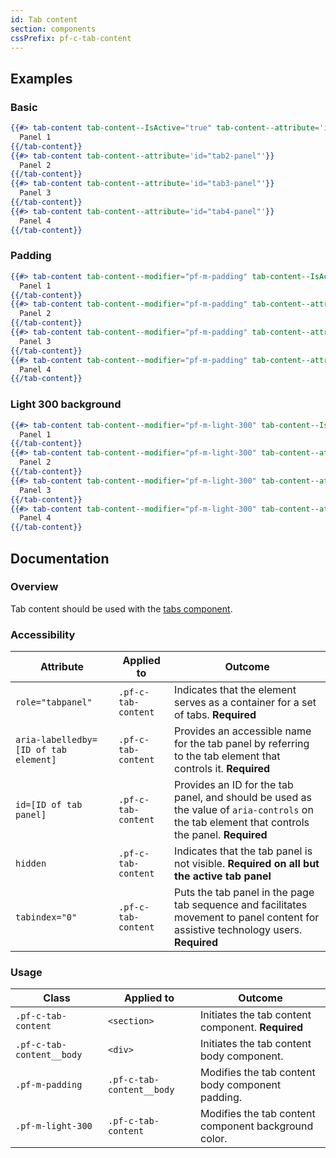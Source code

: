 ```yaml
---
id: Tab content
section: components
cssPrefix: pf-c-tab-content
---
```


## Examples
### Basic
```hbs
{{#> tab-content tab-content--IsActive="true" tab-content--attribute='id="tab1-panel"'}}
  Panel 1
{{/tab-content}}
{{#> tab-content tab-content--attribute='id="tab2-panel"'}}
  Panel 2
{{/tab-content}}
{{#> tab-content tab-content--attribute='id="tab3-panel"'}}
  Panel 3
{{/tab-content}}
{{#> tab-content tab-content--attribute='id="tab4-panel"'}}
  Panel 4
{{/tab-content}}
```

### Padding
```hbs
{{#> tab-content tab-content--modifier="pf-m-padding" tab-content--IsActive="true" tab-content--attribute='id="tab1-panel"'}}
  Panel 1
{{/tab-content}}
{{#> tab-content tab-content--modifier="pf-m-padding" tab-content--attribute='id="tab2-panel"'}}
  Panel 2
{{/tab-content}}
{{#> tab-content tab-content--modifier="pf-m-padding" tab-content--attribute='id="tab3-panel"'}}
  Panel 3
{{/tab-content}}
{{#> tab-content tab-content--modifier="pf-m-padding" tab-content--attribute='id="tab4-panel"'}}
  Panel 4
{{/tab-content}}
```

### Light 300 background
```hbs
{{#> tab-content tab-content--modifier="pf-m-light-300" tab-content--IsActive="true" tab-content--attribute='id="light-300-tab1-panel"'}}
  Panel 1
{{/tab-content}}
{{#> tab-content tab-content--modifier="pf-m-light-300" tab-content--attribute='id="tab2-panel"'}}
  Panel 2
{{/tab-content}}
{{#> tab-content tab-content--modifier="pf-m-light-300" tab-content--attribute='id="tab3-panel"'}}
  Panel 3
{{/tab-content}}
{{#> tab-content tab-content--modifier="pf-m-light-300" tab-content--attribute='id="tab4-panel"'}}
  Panel 4
{{/tab-content}}
```

## Documentation
### Overview
Tab content should be used with the [tabs component](/documentation/core/components/tabs).

### Accessibility
| Attribute | Applied to | Outcome |
| -- | -- | -- |
| `role="tabpanel"` | `.pf-c-tab-content` | Indicates that the element serves as a container for a set of tabs. **Required** |
| `aria-labelledby=[ID of tab element]` | `.pf-c-tab-content` | Provides an accessible name for the tab panel by referring to the tab element that controls it. **Required**
| `id=[ID of tab panel]` | `.pf-c-tab-content` | Provides an ID for the tab panel, and should be used as the value of `aria-controls` on the tab element that controls the panel.  **Required**
| `hidden` | `.pf-c-tab-content` | Indicates that the tab panel is not visible. **Required on all but the active tab panel**
| `tabindex="0"` | `.pf-c-tab-content` | Puts the tab panel in the page tab sequence and facilitates movement to panel content for assistive technology users. **Required**

### Usage
| Class | Applied to | Outcome |
| -- | -- | -- |
| `.pf-c-tab-content` | `<section>` |  Initiates the tab content component. **Required** |
| `.pf-c-tab-content__body` | `<div>` |  Initiates the tab content body component. |
| `.pf-m-padding` | `.pf-c-tab-content__body` | Modifies the tab content body component padding. |
| `.pf-m-light-300` | `.pf-c-tab-content` |  Modifies the tab content component background color. |
